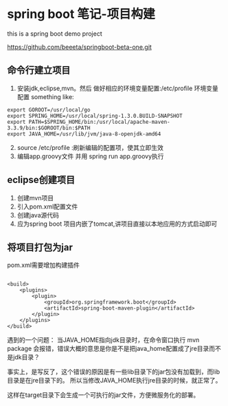 # spring boot 笔记-项目构建 


this is a spring boot demo project

https://github.com/beeeta/springboot-beta-one.git
## 命令行建立项目

1. 安装jdk,eclipse,mvn。然后
做好相应的环境变量配置:/etc/profile 环境变量配置
something like:

````shell
export GOROOT=/usr/local/go
export SPRING_HOME=/usr/local/spring-1.3.0.BUILD-SNAPSHOT
export PATH=$SPRING_HOME/bin:/usr/local/apache-maven-3.3.9/bin:$GOROOT/bin:$PATH
export JAVA_HOME=/usr/lib/jvm/java-8-openjdk-amd64
`````
2. source /etc/profile :刷新编辑的配置项，使其立即生效
3. 编辑app.groovy文件  并用 spring run app.groovy执行

## eclipse创建项目

1. 创建mvn项目
2. 引入pom.xml配置文件
3. 创建java源代码
4. 应为spring boot 项目内嵌了tomcat,讲项目直接以本地应用的方式启动即可

## 将项目打包为jar

pom.xml需要增加构建插件

~~~~~ shell

<build>
	<plugins>
		<plugin>
			<groupId>org.springframework.boot</groupId>
			<artifactId>spring-boot-maven-plugin</artifactId>
		</plugin>
	</plugins>
</build>

~~~~~~

遇到的一个问题：
当JAVA_HOME指向jdk目录时，在命令窗口执行 mvn package 会报错，错误大概的意思是你是不是把java_home配置成了jre目录而不是jdk目录？

事实上，是写反了，这个错误的原因是有一些lib目录下的jar包没有加载到，而lib目录是在jre目录下的。
所以当修改JAVA_HOME执行jre目录的时候，就正常了。

这样在target目录下会生成一个可执行的jar文件，方便微服务化的部署。
